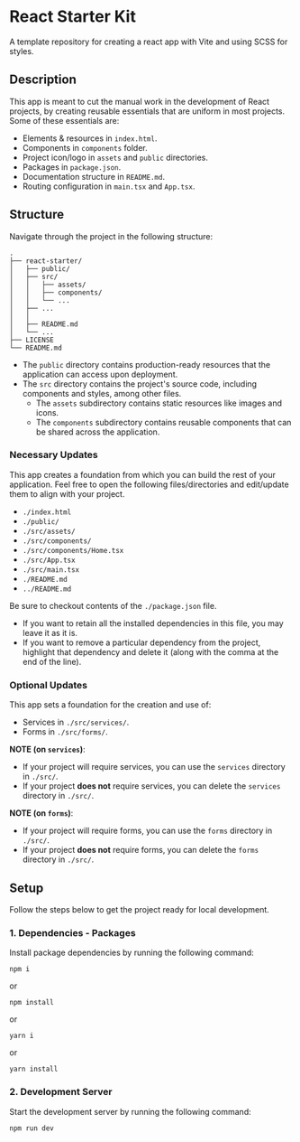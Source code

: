 # React Starter Kit

A template repository for creating a react app with Vite and using SCSS for styles.

## Description

This app is meant to cut the manual work in the development of React projects, by creating reusable essentials that are uniform in most projects. Some of these essentials are:

- Elements & resources in `index.html`.
- Components in `components` folder.
- Project icon/logo in `assets` and `public` directories.
- Packages in `package.json`.
- Documentation structure in `README.md`.
- Routing configuration in `main.tsx` and `App.tsx`.

## Structure

Navigate through the project in the following structure:

```
.
├── react-starter/
│   ├── public/
│   ├── src/
│   │   ├── assets/
│   │   ├── components/
│   │   └── ...
│   ├── ...
│   │
│   ├── README.md
│   └── ...
├── LICENSE
└── README.md
```

- The `public` directory contains production-ready resources that the application can access upon deployment.
- The `src` directory contains the project's source code, including components and styles, among other files.
  - The `assets` subdirectory contains static resources like images and icons.
  - The `components` subdirectory contains reusable components that can be shared across the application.

### Necessary Updates

This app creates a foundation from which you can build the rest of your application. Feel free to open the following files/directories and edit/update them to align with your project.

- `./index.html`
- `./public/`
- `./src/assets/`
- `./src/components/`
- `./src/components/Home.tsx`
- `./src/App.tsx`
- `./src/main.tsx`
- `./README.md`
- `../README.md`

Be sure to checkout contents of the `./package.json` file.

- If you want to retain all the installed dependencies in this file, you may leave it as it is.
- If you want to remove a particular dependency from the project, highlight that dependency and delete it (along with the comma at the end of the line).

### Optional Updates

This app sets a foundation for the creation and use of:

- Services in `./src/services/`.
- Forms in `./src/forms/`.

**NOTE (on `services`)**:

- If your project will require services, you can use the `services` directory in `./src/`.
- If your project **does not** require services, you can delete the `services` directory in `./src/`.

**NOTE (on `forms`)**:

- If your project will require forms, you can use the `forms` directory in `./src/`.
- If your project **does not** require forms, you can delete the `forms` directory in `./src/`.

## Setup

Follow the steps below to get the project ready for local development.

### 1. Dependencies - Packages

Install package dependencies by running the following command:

```
npm i
```

or

```
npm install
```

or

```
yarn i
```

or

```
yarn install
```

### 2. Development Server

Start the development server by running the following command:

```
npm run dev
```
